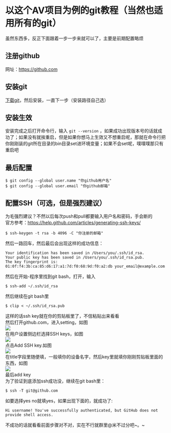 # 以这个AV项目为例的git教程（当然也适用所有的git）
虽然东西多，反正下面跟着一步一步来就可以了，主要是前期配置略烦

## 注册github
网址：https://github.com

## 安装git
[下载git](https://git-for-windows.github.io/)，然后安装，一直下一步（安装路径自己选）  

## 安装生效
安装完成之后打开命令行，输入 `git --version` ，如果成功出现版本号的话就成功了；如果没有就挨重启，但是如果你想马上生效又不想重启呢，那就在命令行把你刚刚装的git所在目录的bin目录set进环境变量；如果不会set呢，噗噗噗那只有重启吧

## 最后配置
```
$ git config --global user.name "你github用户名"
$ git config --global user.email "你github邮箱"
```

## 配置SSH（可选，但是强烈建议）
为毛强烈建议？不然以后每次push和pull都要输入用户名和密码，手会断的  
官方参考：https://help.github.com/articles/generating-ssh-keys/  
```
$ ssh-keygen -t rsa -b 4096 -C "你注册的邮箱"
```
然后一路回车，然后最后会出现这样的成功信息：
```
Your identification has been saved in /Users/you/.ssh/id_rsa.
Your public key has been saved in /Users/you/.ssh/id_rsa.pub.
The key fingerprint is:
01:0f:f4:3b:ca:85:d6:17:a1:7d:f0:68:9d:f0:a2:db your_email@example.com
```
然后在开始-程序里找到git bash，打开，输入
```
$ ssh-add ~/.ssh/id_rsa
```
然后继续在git bash里
```
$ clip < ~/.ssh/id_rsa.pub
```
这样的话ssh key就在你的剪贴板里了，不信粘贴出来看看  
然后打开github.com，进入setting，如图  
![](https://help.github.com/assets/images/help/settings/userbar-account-settings.png)  
在用户设置侧边栏选择SSH keys，如图  
![](https://help.github.com/assets/images/help/settings/settings-sidebar-ssh-keys.png)  
点击Add SSH key.如图  
![](https://help.github.com/assets/images/help/settings/ssh-add-ssh-key.png)  
在title字段里随便填，一般填你的设备名字，然后key里就填你刚刚剪贴板里面的东西，如图  
![](https://help.github.com/assets/images/help/settings/ssh-key-paste.png)  
最后add key  
为了验证到底添加ssh成功没，继续在git bash里：
```
$ ssh -T git@github.com
```
如要选择yes no就填yes，如果出现下面的，就成功了:
```
Hi username! You've successfully authenticated, but GitHub does not
provide shell access.
```
不成功的话就看看前面步骤对不对，实在不行就群里@米不过分吧~。~
